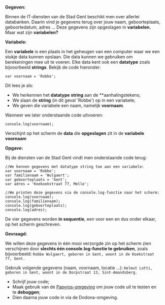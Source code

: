 **Gegeven:**

Binnen de IT-diensten van de Stad Gent beschikt men over allerlei databanken. Daarin vind je gegevens terug over jouw naam, geboorteplaats, geboortedatum, adres ... Deze gegevens zijn opgeslagen in **variabelen.** Maar wat zijn **variabelen?**


**Variabele:**

Een **variabele** is een plaats in het geheugen van een computer waar we een stukje data kunnen opslaan. Die data kunnen we gebruiken om berekeningen mee uit te voeren. Elke data kent ook een **datatype** zoals bijvoorbeeld **strings**. Bekijk de code hieronder: 
```
var voornaam = 'Robbe'; 
```
Dit lees je als: 

* We herkennen het **datatype** **string** aan de **aanhalingstekens; 
* We slaan de **string** (in dit geval 'Robbe') op in een variabele; 
* We geven die variabele een naam, namelijk **voornaam**. 

Wanneer we later onderstaande code uitvoeren: 
```
console.log(voornaam); 
```
Verschijnt op het scherm de **data** die **opgeslagen** zit in de **variabele voornaam**


**Opgave:** 

Bij de diensten van de Stad Gent vindt men onderstaande code terug: 

```
//We kennen gegevens met datatype string toe aan een variabele: 
var voornaam = 'Robbe'; 
var familienaam = 'Wulgaert'; 
var geboorteplaats = 'Gent'; 
var adres = 'Koekoekstraat 77, Melle'; 

//We printen deze gegevens via de console.log-functie naar het scherm:
console.log(voornaam);
console.log(familienaam);
console.log(geboorteplaats);
console.log(adres); 
```
De vier gegevens worden **in sequentie**, een voor een en dus onder elkaar, op het scherm geschreven. 

**Gevraagd:**

We willen deze gegevens in één mooi verzorgde zin op het scherm zien verschijnen door **slechts één console.log-functie te gebruiken**, zoals bijvoorbeeld: 
`Robbe Wulgaert, geboren in Gent, woont in de Koekstraat 77, Gent.`

Gebruik volgende gegevens (naam, voornaam, locatie ...): 
`Helmut Lotti, geboren in Gent, woont in de Dorpstraat 13, Sint-Amandsberg.` 

* Schrijf jouw code; 
* Maak gebruik van de [Papyros-omgeving](https://papyros.dodona.be/?locale=nl&language=JavaScript) om jouw code uit te testen en te **debuggen**; 
* Dien daarna jouw code in via de Dodona-omgeving. 
